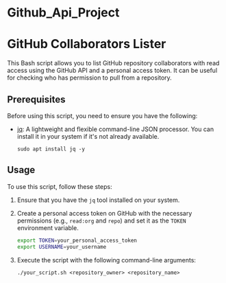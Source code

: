 # Github_Api_Project
# GitHub Collaborators Lister

This Bash script allows you to list GitHub repository collaborators with read access using the GitHub API and a personal access token. It can be useful for checking who has permission to pull from a repository.

## Prerequisites

Before using this script, you need to ensure you have the following:

- [jq](https://stedolan.github.io/jq/): A lightweight and flexible command-line JSON processor. You can install it in your system if it's not already available.
  ```
  sudo apt install jq -y

## Usage

To use this script, follow these steps:

1. Ensure that you have the `jq` tool installed on your system.

2. Create a personal access token on GitHub with the necessary permissions (e.g., `read:org` and `repo`) and set it as the `TOKEN` environment variable.

   ```bash
   export TOKEN=your_personal_access_token
   export USERNAME=your_username
   
3. Execute the script with the following command-line arguments:
   ```
   ./your_script.sh <repository_owner> <repository_name>
